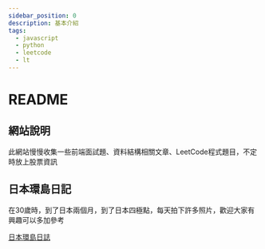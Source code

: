 ```yaml
---
sidebar_position: 0
description: 基本介紹
tags:
  - javascript
  - python
  - leetcode
  - lt
---
```


# README
## 網站說明
此網站慢慢收集一些前端面試題、資料結構相關文章、LeetCode程式題目，不定時放上股票資訊

## 日本環島日記
在30歲時，到了日本兩個月，到了日本四極點，每天拍下許多照片，歡迎大家有興趣可以多加參考

[日本環島日誌](https://medium.com/at99percent)



